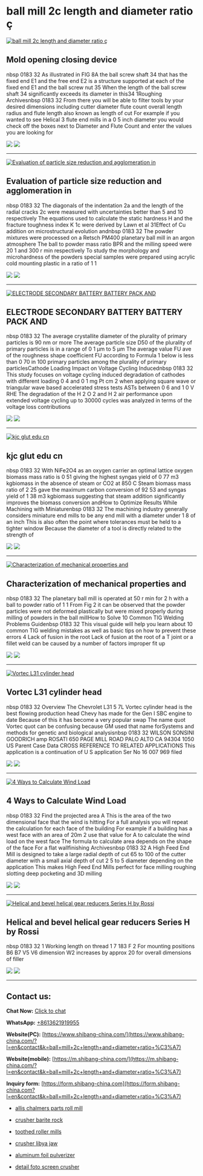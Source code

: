 # ball mill 2c length and diameter ratio ç

<a href="https://swt.shibang-china.com/?l=en&img&k=ball+mill+2c+length+and+diameter+ratio+%C3%A7" target="_blank">![ball mill 2c length and diameter ratio ç](http://static.shibang-china.com/all-800x300/62.jpg)</a>

## Mold opening closing device
nbsp 0183 32 As illustrated in FIG 8A the ball screw shaft 34 that has the fixed end E1 and the free end E2 is a structure supported at each of the fixed end E1 and the ball screw nut 35 When the length of the ball screw shaft 34 significantly exceeds its diameter in this34 1Roughing Archivesnbsp 0183 32 From there you will be able to filter tools by your desired dimensions including cutter diameter flute count overall length radius and flute length also known as length of cut For example if you wanted to see Helical 3 flute end mills in a 0 5 inch diameter you would check off the boxes next to Diameter and Flute Count and enter the values you are looking for


<a href="https://whatsapp.shibangsoft.com/WhatsApp.php" target="_blank" title="WhatsApp">![](http://static.shibang-china.com/icon/whatsapp.png)</a> <a href="https://swt.shibang-china.com/?l=en&icon&k=ball+mill+2c+length+and+diameter+ratio+%C3%A7" target="_blank">![](http://static.shibang-china.com/icon/chat-en.png)</a>

---

<a href="https://swt.shibang-china.com/?l=en&img&k=ball+mill+2c+length+and+diameter+ratio+%C3%A7" target="_blank">![Evaluation of particle size reduction and agglomeration in](http://static.shibang-china.com/all-800x300/333.jpg)</a>

## Evaluation of particle size reduction and agglomeration in
nbsp 0183 32 The diagonals of the indentation 2a and the length of the radial cracks 2c were measured with uncertainties better than 5 and 10 respectively The equations used to calculate the static hardness H and the fracture toughness index K 1c were derived by Lawn et al 31Effect of Cu addition on microstructural evolution andnbsp 0183 32 The powder mixtures were processed on a Retsch PM400 planetary ball mill in an argon atmosphere The ball to powder mass ratio BPR and the milling speed were 20 1 and 300 r min respectively To study the morphology and microhardness of the powders special samples were prepared using acrylic cold mounting plastic in a ratio of 1 1


<a href="https://whatsapp.shibangsoft.com/WhatsApp.php" target="_blank" title="WhatsApp">![](http://static.shibang-china.com/icon/whatsapp.png)</a> <a href="https://swt.shibang-china.com/?l=en&icon&k=ball+mill+2c+length+and+diameter+ratio+%C3%A7" target="_blank">![](http://static.shibang-china.com/icon/chat-en.png)</a>

---

<a href="https://swt.shibang-china.com/?l=en&img&k=ball+mill+2c+length+and+diameter+ratio+%C3%A7" target="_blank">![ELECTRODE SECONDARY BATTERY BATTERY PACK AND](http://static.shibang-china.com/all-800x300/160.jpg)</a>

## ELECTRODE SECONDARY BATTERY BATTERY PACK AND
nbsp 0183 32 The average crystallite diameter of the plurality of primary particles is 90 nm or more The average particle size D50 of the plurality of primary particles is in a range of 0 1 μm to 5 μm The average value FU ave of the roughness shape coefficient FU according to Formula 1 below is less than 0 70 in 100 primary particles among the plurality of primary particlesCathode Loading Impact on Voltage Cycling Inducednbsp 0183 32 This study focuses on voltage cycling induced degradation of cathodes with different loading 0 4 and 0 1 mg Pt cm 2 when applying square wave or triangular wave based accelerated stress tests ASTs between 0 6 and 1 0 V RHE The degradation of the H 2 O 2 and H 2 air performance upon extended voltage cycling up to 30000 cycles was analyzed in terms of the voltage loss contributions


<a href="https://whatsapp.shibangsoft.com/WhatsApp.php" target="_blank" title="WhatsApp">![](http://static.shibang-china.com/icon/whatsapp.png)</a> <a href="https://swt.shibang-china.com/?l=en&icon&k=ball+mill+2c+length+and+diameter+ratio+%C3%A7" target="_blank">![](http://static.shibang-china.com/icon/chat-en.png)</a>

---

<a href="https://swt.shibang-china.com/?l=en&img&k=ball+mill+2c+length+and+diameter+ratio+%C3%A7" target="_blank">![kjc glut edu cn](http://static.shibang-china.com/all-800x300/223.jpg)</a>

## kjc glut edu cn
nbsp 0183 32 With NiFe2O4 as an oxygen carrier an optimal lattice oxygen biomass mass ratio is 0 51 giving the highest syngas yield of 0 77 m3 kgbiomass in the absence of steam or CO2 at 850 C Steam biomass mass ratio of 2 25 gave the maximum carbon conversion of 92 53 and syngas yield of 1 38 m3 kgbiomass suggesting that steam addition significantly improves the biomass conversion andHow to Optimize Results While Machining with Miniaturenbsp 0183 32 The machining industry generally considers miniature end mills to be any end mill with a diameter under 1 8 of an inch This is also often the point where tolerances must be held to a tighter window Because the diameter of a tool is directly related to the strength of


<a href="https://whatsapp.shibangsoft.com/WhatsApp.php" target="_blank" title="WhatsApp">![](http://static.shibang-china.com/icon/whatsapp.png)</a> <a href="https://swt.shibang-china.com/?l=en&icon&k=ball+mill+2c+length+and+diameter+ratio+%C3%A7" target="_blank">![](http://static.shibang-china.com/icon/chat-en.png)</a>

---

<a href="https://swt.shibang-china.com/?l=en&img&k=ball+mill+2c+length+and+diameter+ratio+%C3%A7" target="_blank">![Characterization of mechanical properties and](http://static.shibang-china.com/all-800x300/34.jpg)</a>

## Characterization of mechanical properties and
nbsp 0183 32 The planetary ball mill is operated at 50 r min for 2 h with a ball to powder ratio of 1 1 From Fig 2 it can be observed that the powder particles were not deformed plastically but were mixed properly during milling of powders in the ball millHow to Solve 10 Common TIG Welding Problems Guidenbsp 0183 32 This visual guide will help you learn about 10 common TIG welding mistakes as well as basic tips on how to prevent these errors 4 Lack of fusion in the root Lack of fusion at the root of a T joint or a fillet weld can be caused by a number of factors improper fit up


<a href="https://whatsapp.shibangsoft.com/WhatsApp.php" target="_blank" title="WhatsApp">![](http://static.shibang-china.com/icon/whatsapp.png)</a> <a href="https://swt.shibang-china.com/?l=en&icon&k=ball+mill+2c+length+and+diameter+ratio+%C3%A7" target="_blank">![](http://static.shibang-china.com/icon/chat-en.png)</a>

---

<a href="https://swt.shibang-china.com/?l=en&img&k=ball+mill+2c+length+and+diameter+ratio+%C3%A7" target="_blank">![Vortec L31 cylinder head](http://static.shibang-china.com/all-800x300/1469.jpg)</a>

## Vortec L31 cylinder head
nbsp 0183 32 Overview The Chevrolet L31 5 7L Vortec cylinder head is the best flowing production head Chevy has made for the Gen I SBC engine to date Because of this it has become a very popular swap The name quot Vortec quot can be confusing because GM used that name forSystems and methods for genetic and biological analysisnbsp 0183 32 WILSON SONSINI GOODRICH amp ROSATI 650 PAGE MILL ROAD PALO ALTO CA 94304 1050 US Parent Case Data CROSS REFERENCE TO RELATED APPLICATIONS This application is a continuation of U S application Ser No 16 007 969 filed


<a href="https://whatsapp.shibangsoft.com/WhatsApp.php" target="_blank" title="WhatsApp">![](http://static.shibang-china.com/icon/whatsapp.png)</a> <a href="https://swt.shibang-china.com/?l=en&icon&k=ball+mill+2c+length+and+diameter+ratio+%C3%A7" target="_blank">![](http://static.shibang-china.com/icon/chat-en.png)</a>

---

<a href="https://swt.shibang-china.com/?l=en&img&k=ball+mill+2c+length+and+diameter+ratio+%C3%A7" target="_blank">![4 Ways to Calculate Wind Load](http://static.shibang-china.com/all-800x300/551.jpg)</a>

## 4 Ways to Calculate Wind Load
nbsp 0183 32 Find the projected area A This is the area of the two dimensional face that the wind is hitting For a full analysis you will repeat the calculation for each face of the building For example if a building has a west face with an area of 20m 2 use that value for A to calculate the wind load on the west face The formula to calculate area depends on the shape of the face For a flat wallfinishing Archivesnbsp 0183 32 A High Feed End Mill is designed to take a large radial depth of cut 65 to 100 of the cutter diameter with a small axial depth of cut 2 5 to 5 diameter depending on the application This makes High Feed End Mills perfect for face milling roughing slotting deep pocketing and 3D milling


<a href="https://whatsapp.shibangsoft.com/WhatsApp.php" target="_blank" title="WhatsApp">![](http://static.shibang-china.com/icon/whatsapp.png)</a> <a href="https://swt.shibang-china.com/?l=en&icon&k=ball+mill+2c+length+and+diameter+ratio+%C3%A7" target="_blank">![](http://static.shibang-china.com/icon/chat-en.png)</a>

---

<a href="https://swt.shibang-china.com/?l=en&img&k=ball+mill+2c+length+and+diameter+ratio+%C3%A7" target="_blank">![Helical and bevel helical gear reducers Series H by Rossi](http://static.shibang-china.com/all-800x300/1030.jpg)</a>

## Helical and bevel helical gear reducers Series H by Rossi
nbsp 0183 32 1 Working length on thread 1 7 183 F 2 For mounting positions B6 B7 V5 V6 dimension W2 increases by approx 20 for overall dimensions of filler

<a href="https://whatsapp.shibangsoft.com/WhatsApp.php" target="_blank" title="WhatsApp">![](http://static.shibang-china.com/icon/whatsapp.png)</a> <a href="https://swt.shibang-china.com/?l=en&icon&k=ball+mill+2c+length+and+diameter+ratio+%C3%A7" target="_blank">![](http://static.shibang-china.com/icon/chat-en.png)</a>

---
## Contact us:

**Chat Now:** [Click to chat](https://swt.shibang-china.com?l=en&contact&k=ball+mill+2c+length+and+diameter+ratio+%C3%A7)

**WhatsApp:**  [+8613621919955](https://whatsapp.shibangsoft.com/WhatsApp.php)

**Website(PC):** [https://www.shibang-china.com/](https://www.shibang-china.com/?l=en&contact&k=ball+mill+2c+length+and+diameter+ratio+%C3%A7)

**Website(mobile):** [https://m.shibang-china.com/](https://m.shibang-china.com/?l=en&contact&k=ball+mill+2c+length+and+diameter+ratio+%C3%A7)

**Inquiry form:** [https://form.shibang-china.com](https://form.shibang-china.com?l=en&contact&k=ball+mill+2c+length+and+diameter+ratio+%C3%A7)

* [allis chalmers parts roll mill](../161/allis%20chalmers%20parts%20roll%20mill.md)

* [crusher barite rock](../170/crusher%20barite%20rock.md)

* [toothed roller mills](../161/toothed%20roller%20mills.md)

* [crusher libya jaw](../166/crusher%20libya%20jaw.md)

* [aluminum foil pulverizer](../162/aluminum%20foil%20pulverizer.md)

* [detail foto screen crusher](../165/detail%20foto%20screen%20crusher.md)